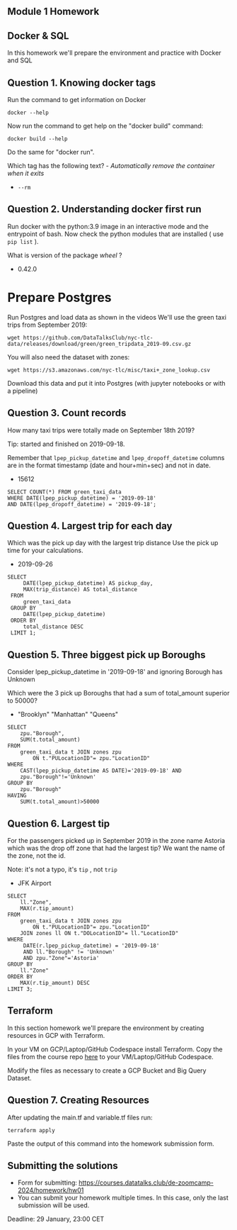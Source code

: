 ## Module 1 Homework

## Docker & SQL

In this homework we'll prepare the environment 
and practice with Docker and SQL


## Question 1. Knowing docker tags

Run the command to get information on Docker 

```docker --help```

Now run the command to get help on the "docker build" command:

```docker build --help```

Do the same for "docker run".

Which tag has the following text? - *Automatically remove the container when it exits* 

- `--rm`

## Question 2. Understanding docker first run 

Run docker with the python:3.9 image in an interactive mode and the entrypoint of bash.
Now check the python modules that are installed ( use ```pip list``` ). 

What is version of the package *wheel* ?

- 0.42.0 

# Prepare Postgres

Run Postgres and load data as shown in the videos
We'll use the green taxi trips from September 2019:

```wget https://github.com/DataTalksClub/nyc-tlc-data/releases/download/green/green_tripdata_2019-09.csv.gz```

You will also need the dataset with zones:

```wget https://s3.amazonaws.com/nyc-tlc/misc/taxi+_zone_lookup.csv```

Download this data and put it into Postgres (with jupyter notebooks or with a pipeline)


## Question 3. Count records 

How many taxi trips were totally made on September 18th 2019?

Tip: started and finished on 2019-09-18. 

Remember that `lpep_pickup_datetime` and `lpep_dropoff_datetime` columns are in the format timestamp (date and hour+min+sec) and not in date.

- 15612

```
SELECT COUNT(*) FROM green_taxi_data
WHERE DATE(lpep_pickup_datetime) = '2019-09-18'
AND DATE(lpep_dropoff_datetime) = '2019-09-18';
```

## Question 4. Largest trip for each day

Which was the pick up day with the largest trip distance
Use the pick up time for your calculations.

- 2019-09-26

```
SELECT
     DATE(lpep_pickup_datetime) AS pickup_day,
     MAX(trip_distance) AS total_distance
 FROM
     green_taxi_data
 GROUP BY
     DATE(lpep_pickup_datetime)
 ORDER BY
     total_distance DESC
 LIMIT 1;
```
## Question 5. Three biggest pick up Boroughs

Consider lpep_pickup_datetime in '2019-09-18' and ignoring Borough has Unknown

Which were the 3 pick up Boroughs that had a sum of total_amount superior to 50000?

- "Brooklyn" "Manhattan" "Queens" 

```
SELECT 
	zpu."Borough",
	SUM(t.total_amount)
FROM 
	green_taxi_data t JOIN zones zpu 
		ON t."PULocationID"= zpu."LocationID"
WHERE 
	CAST(lpep_pickup_datetime AS DATE)='2019-09-18' AND
	zpu."Borough"!='Unknown'
GROUP BY
	zpu."Borough"
HAVING
	SUM(t.total_amount)>50000
```

## Question 6. Largest tip

For the passengers picked up in September 2019 in the zone name Astoria which was the drop off zone that had the largest tip?
We want the name of the zone, not the id.

Note: it's not a typo, it's `tip` , not `trip`

- JFK Airport

```
SELECT 
	ll."Zone",
	MAX(r.tip_amount)
FROM 
	green_taxi_data t JOIN zones zpu 
		ON t."PULocationID"= zpu."LocationID"
	JOIN zones ll ON t."DOLocationID"= ll."LocationID"
WHERE 
     DATE(r.lpep_pickup_datetime) = '2019-09-18'
     AND ll."Borough" != 'Unknown'
     AND zpu."Zone"='Astoria'
GROUP BY
	ll."Zone"
ORDER BY 
	MAX(r.tip_amount) DESC
LIMIT 3;
```


## Terraform

In this section homework we'll prepare the environment by creating resources in GCP with Terraform.

In your VM on GCP/Laptop/GitHub Codespace install Terraform. 
Copy the files from the course repo
[here](https://github.com/DataTalksClub/data-engineering-zoomcamp/tree/main/01-docker-terraform/1_terraform_gcp/terraform) to your VM/Laptop/GitHub Codespace.

Modify the files as necessary to create a GCP Bucket and Big Query Dataset.


## Question 7. Creating Resources

After updating the main.tf and variable.tf files run:

```
terraform apply
```

Paste the output of this command into the homework submission form.


## Submitting the solutions

* Form for submitting: https://courses.datatalks.club/de-zoomcamp-2024/homework/hw01
* You can submit your homework multiple times. In this case, only the last submission will be used. 

Deadline: 29 January, 23:00 CET
